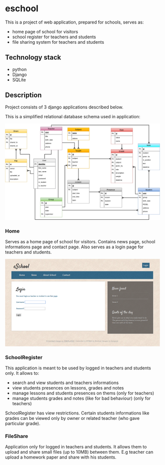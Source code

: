 # eschool
This is a project of web application, prepared for schools, serves as:

* home page of school for visitors
* school register for teachers and students
* file sharing system for teachers and students


## Technology stack

* python
* Django
* SQLite


## Description

Project consists of 3 django applications described below.

This is a simplified relational database schema used in application:

![dbschema](https://raw.githubusercontent.com/Norbiox/eschool/master/images/school_book.png)


### Home

Serves as a home page of school for visitors.
Contains news page, school informations page and contact page.
Also serves as a login page for teachers and students.

![loginpage](https://raw.githubusercontent.com/Norbiox/eschool/master/images/loginpage.png)

### SchoolRegister

This application is meant to be used by logged in teachers and students only.
It allows to:

* search and view students and teachers informations
* view students presences on lessons, grades and notes
* manage lessons and students presences on thems (only for teachers)
* manage students grades and notes (like for bad behaviour) (only for teachers)

SchoolRegister has view restrictions.
Certain students informations like grades can be viewed only by owner or related teacher (who gave particular grade).


### FileShare

Application only for logged in teachers and students.
It allows them to upload and share small files (up to 10MB) between them.
E.g teacher can upload a homework paper and share with his students.

